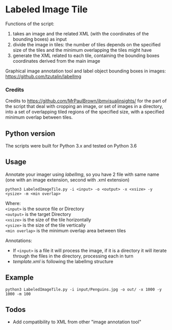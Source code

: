 # Labeled Image Tile

Functions of the script:
1. takes an image and the related XML (with the coordinates of the bounding boxes) as input
2. divide the image in tiles: 
 the number of tiles depends on the specified size of the tiles and the minimum overlapping the tiles might have
3. generate the XML related to each tile,
containing the bounding boxes coordinates derived from the main image

Graphical image annotation tool and label object bounding boxes in images: https://github.com/tzutalin/labelImg

[//]: # (for each tile, 
derive the subset of bounding boxes which have non empty intersection.
un xml ogni tail
)

### Credits
Credits to 
https://github.com/MrPaulBrown/ibmvisualinsights/ 
for the part of the script that deal with cropping an image, 
or set of images in a directory, 
into a set of overlapping tiled regions of the specified size, with a specified minimum overlap between tiles.


## Python version
The scripts were built for Python 3.x and tested on Python 3.6

## Usage

Annotate your imager using *labelImg*, so you have 2 file with same name 
(one with an image extension, second with .xml extension)

`python3 LabeledImageTile.py -i <input> -o <output> -x <xsize> -y <ysize> -m <min overlap>`  

Where:  
`<input>` is the source file or Directory  
`<output>` is the target Directory  
`<xsize>` is the size of the tile horizontally  
`<ysize>` is the size of the tile vertically  
`<min overlap>` is the minimum overlap area between tiles  

Annotations:
- If `<input>` is a file it will process the image, 
if it is a directory it will iterate through the files in the directory, processing each in turn
- *template.xml* is following the labelImg structure 

## Example
`python3 LabeledImageTile.py -i input/Penguins.jpg -o out/ -x 1000 -y 1000 -m 100`  

## Todos

 - Add compatibility to XML from other "image annotation tool"